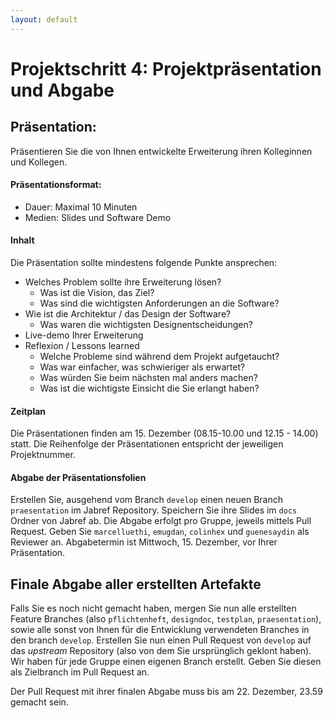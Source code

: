 ```yaml
---
layout: default
---
```

# Projektschritt 4: Projektpräsentation und Abgabe

## Präsentation:
Präsentieren Sie die von Ihnen entwickelte Erweiterung ihren Kolleginnen und Kollegen.


#### Präsentationsformat:

* Dauer: Maximal 10 Minuten
* Medien: Slides und Software Demo

#### Inhalt

Die Präsentation sollte mindestens folgende Punkte ansprechen:

* Welches Problem sollte ihre Erweiterung lösen?
    * Was ist die Vision, das Ziel?
    * Was sind die wichtigsten Anforderungen an die Software?
* Wie ist die Architektur / das Design der Software?
   * Was waren die wichtigsten Designentscheidungen?
* Live-demo Ihrer Erweiterung
* Reflexion / Lessons learned
    * Welche Probleme sind während dem Projekt aufgetaucht?
    * Was war einfacher, was schwieriger als erwartet?
    * Was würden Sie beim nächsten mal anders machen?
    * Was ist die wichtigste Einsicht die Sie erlangt haben?

#### Zeitplan
Die Präsentationen finden am 15. Dezember (08.15-10.00 und 12.15 - 14.00) statt. Die Reihenfolge der Präsentationen entspricht der jeweiligen Projektnummer.


#### Abgabe der Präsentationsfolien

Erstellen Sie, ausgehend vom Branch ```develop``` einen neuen Branch ```praesentation``` im Jabref Repository. Speichern Sie ihre Slides im ```docs``` Ordner von Jabref ab.
Die Abgabe erfolgt pro Gruppe, jeweils mittels Pull Request. Geben Sie ```marcelluethi```, ```emugdan```, ```colinhex``` und ```guenesaydin``` als Reviewer an.
Abgabetermin ist Mittwoch, 15. Dezember, vor Ihrer Präsentation.


## Finale Abgabe aller erstellten Artefakte

Falls Sie es noch nicht gemacht haben, mergen Sie nun alle erstellten Feature Branches (also ```pflichtenheft```, ```designdoc```, ```testplan```, ```praesentation```), sowie alle sonst von Ihnen für die Entwicklung verwendeten Branches in den branch ```develop```.
Erstellen Sie nun einen Pull Request von ```develop``` auf das *upstream* Repository (also von dem Sie ursprünglich geklont haben). Wir haben für jede Gruppe einen eigenen Branch erstellt. Geben Sie diesen als Zielbranch im Pull Request an.

Der Pull Request mit ihrer finalen Abgabe muss bis am 22. Dezember, 23.59 gemacht sein.



